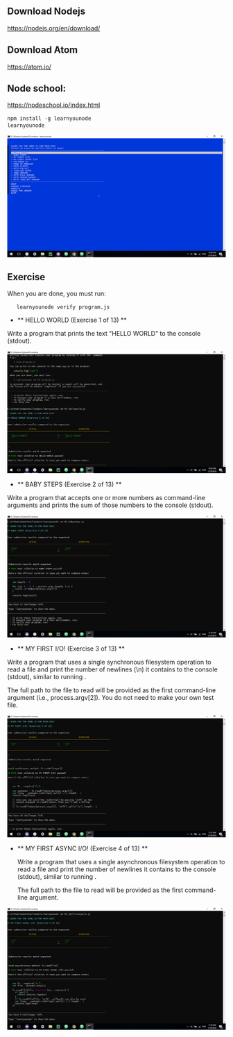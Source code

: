 ## Download Nodejs
https://nodejs.org/en/download/

## Download Atom
https://atom.io/

## Node school:
https://nodeschool.io/index.html

```
npm install -g learnyounode
learnyounode
```
![install_module](/images/nodejs/image.png?raw=true)

## Exercise
When you are done, you must run:

       learnyounode verify program.js

 - ** HELLO WORLD (Exercise 1 of 13) **

 Write a program that prints the text "HELLO WORLD" to the console
  (stdout).

 ![install_module](/images/nodejs/ex1.png?raw=true)

 - ** BABY STEPS (Exercise 2 of 13) **

 Write a program that accepts one or more numbers as command-line arguments
  and prints the sum of those numbers to the console (stdout).

 ![install_module](/images/nodejs/ex2.png?raw=true)

- ** MY FIRST I/O! (Exercise 3 of 13) **   

 Write a program that uses a single synchronous filesystem operation to
 read a file and print the number of newlines (\n) it contains to the
 console (stdout), similar to running .

 The full path to the file to read will be provided as the first
 command-line argument (i.e., process.argv[2]). You do not need to make
 your own test file.

 ![install_module](/images/nodejs/ex3.png?raw=true)


 - ** MY FIRST ASYNC I/O! (Exercise 4 of 13) **   

   Write a program that uses a single asynchronous filesystem  operation to
   read a file and print the number of newlines it contains to the console
   (stdout), similar to running .

   The full path to the file to read will be provided as the first
   command-line argument.

  ![install_module](/images/nodejs/ex4.png?raw=true)
